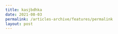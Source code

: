 ```yaml
---
title: kasjbdhka
date: 2021-08-03
permalink: /articles-archive/features/permalink
layout: post
---
```

